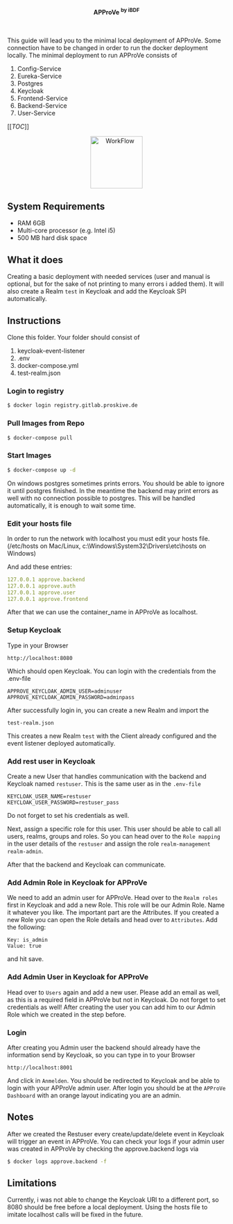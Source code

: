 <div align="center">
  <b>APProVe <sup>by iBDF</sup></b>
  <br>
</div>
<br>
<br>

This guide will lead you to the minimal local deployment of APProVe. Some connection have to be changed in order to run the docker 
deployment locally. 
The minimal deployment to run APProVe consists of
1. Config-Service
2. Eureka-Service
3. Postgres
4. Keycloak
5. Frontend-Service
6. Backend-Service
7. User-Service

[[_TOC_]]


<p align="center">
  <a href="#">
    <img src="https://gitlab.proskive.de/uct/open-approve/-/raw/master/img/Project_management-APProVe_en.png" alt="WorkFlow" style="height: 120px; width: 120px">
  </a>
</p>

## System Requirements
* RAM 6GB
* Multi-core processor (e.g. Intel i5)
* 500 MB hard disk space

## What it does
Creating a basic deployment with needed services (user and manual is optional, but for the sake of not printing to many errors i added them).
It will also create a Realm ``test`` in Keycloak and add the Keycloak SPI automatically.


## Instructions
Clone this folder. Your folder should consist of
1. keycloak-event-listener
2. .env
3. docker-compose.yml
4. test-realm.json

### Login to registry

```sh
$ docker login registry.gitlab.proskive.de
```

### Pull Images from Repo

```sh
$ docker-compose pull
```

### Start Images

```sh
$ docker-compose up -d
```
On windows postgres sometimes prints errors. You should be able to ignore it until postgres finished. In the
meantime the backend may print errors as well with no connection possible to postgres. This will be handled automatically, it is enough to wait some time.


### Edit your hosts file
In order to run the network with localhost you must edit your hosts file.
(/etc/hosts on Mac/Linux, c:\Windows\System32\Drivers\etc\hosts on Windows)

And add these entries:

```yml
127.0.0.1 approve.backend
127.0.0.1 approve.auth
127.0.0.1 approve.user
127.0.0.1 approve.frontend
```
After that we can use the container_name in APProVe as localhost.

### Setup Keycloak
Type in your Browser
```
http://localhost:8080
```
Which should open Keycloak. You can login with the credentials from the .env-file
```
APPROVE_KEYCLOAK_ADMIN_USER=adminuser
APPROVE_KEYCLOAK_ADMIN_PASSWORD=adminpass
```

After successfully login in, you can create a new Realm and import the 
```
test-realm.json
```
This creates a new Realm ``test`` with the Client already configured and the event listener deployed automatically.

### Add rest user in Keycloak
Create a new User that handles communication with the backend and Keycloak named
``restuser``. This is the same user as in the ``.env-file``
```
KEYCLOAK_USER_NAME=restuser
KEYCLOAK_USER_PASSWORD=restuser_pass
```
Do not forget to set his credentials as well.

Next, assign a specific role for this user. This user should be able to call all users, realms, groups and roles. So
you can head over to the ``Role mapping`` in the user details of the ``restuser`` and assign the role ``realm-management realm-admin``.

After that the backend and Keycloak can communicate.

### Add Admin Role in Keycloak for APProVe
We need to add an admin user for APProVe. Head over to the ``Realm roles`` first in Keycloak and add a new Role.
This role will be our Admin Role. Name it whatever you like. The important part are the Attributes.
If you created a new Role you can open the Role details and head over to ``Attributes``.
Add the following:
````
Key: is_admin
Value: true
````
and hit save.

### Add Admin User in Keycloak for APProVe
Head over to ``Users`` again and add a new user. Please add an email as well, as this is a required field in APProVe but not in Keycloak.
Do not forget to set credentials as well!
After creating the user you can add him to our Admin Role which we created in the step before.

### Login
After creating you Admin user the backend should already have the information send by Keycloak, so you can type in to your Browser
```
http://localhost:8001
```
And click in ``Anmelden``. You should be redirected to Keycloak and be able to login with your APProVe admin user.
After login you should be at the ``APProVe Dashboard`` with an orange layout indicating you are an admin.

## Notes
After we created the Restuser every create/update/delete event in Keycloak will trigger an event in APProVe.
You can check your logs if your admin user was created in APProVe by checking the approve.backend logs via
```sh
$ docker logs approve.backend -f
```

## Limitations
Currently, i was not able to change the Keycloak URl to a different port, so 8080 should be free before a local 
deployment.
Using the hosts file to imitate localhost calls will be fixed in the future.

